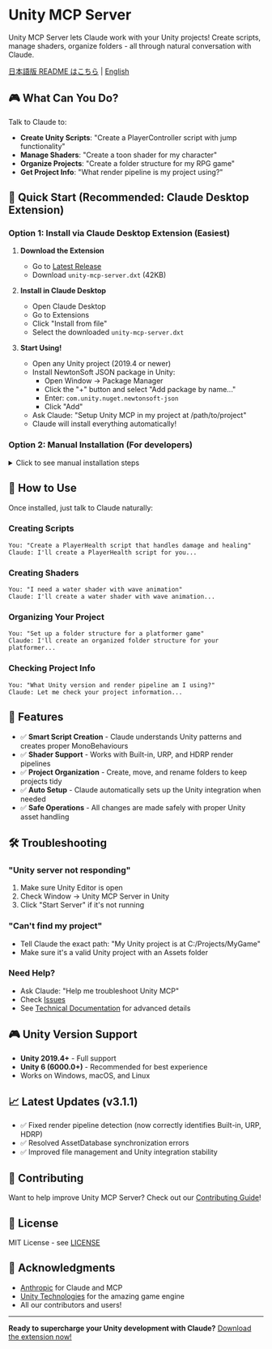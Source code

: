 # Unity MCP Server

Unity MCP Server lets Claude work with your Unity projects! Create scripts, manage shaders, organize folders - all through natural conversation with Claude.

[日本語版 README はこちら](README-ja.md) | [English](README.md)

## 🎮 What Can You Do?

Talk to Claude to:
- **Create Unity Scripts**: "Create a PlayerController script with jump functionality"
- **Manage Shaders**: "Create a toon shader for my character"
- **Organize Projects**: "Create a folder structure for my RPG game"
- **Get Project Info**: "What render pipeline is my project using?"

## 🚀 Quick Start (Recommended: Claude Desktop Extension)

### Option 1: Install via Claude Desktop Extension (Easiest)

1. **Download the Extension**
   - Go to [Latest Release](https://github.com/zabaglione/mcp-server-unity/releases/latest)
   - Download `unity-mcp-server.dxt` (42KB)

2. **Install in Claude Desktop**
   - Open Claude Desktop
   - Go to Extensions
   - Click "Install from file"
   - Select the downloaded `unity-mcp-server.dxt`

3. **Start Using!**
   - Open any Unity project (2019.4 or newer)
   - Install NewtonSoft JSON package in Unity:
     - Open Window → Package Manager
     - Click the "+" button and select "Add package by name..."
     - Enter: `com.unity.nuget.newtonsoft-json`
     - Click "Add"
   - Ask Claude: "Setup Unity MCP in my project at /path/to/project"
   - Claude will install everything automatically!

### Option 2: Manual Installation (For developers)

<details>
<summary>Click to see manual installation steps</summary>

1. Clone and build:
   ```bash
   git clone https://github.com/zabaglione/mcp-server-unity.git
   cd mcp-server-unity
   npm install
   npm run build
   ```

2. Configure Claude Desktop:
   ```json
   {
     "mcpServers": {
       "unity": {
         "command": "node",
         "args": ["/path/to/mcp-server-unity/build/simple-index.js"]
       }
     }
   }
   ```

</details>

## 📝 How to Use

Once installed, just talk to Claude naturally:

### Creating Scripts
```
You: "Create a PlayerHealth script that handles damage and healing"
Claude: I'll create a PlayerHealth script for you...
```

### Creating Shaders
```
You: "I need a water shader with wave animation"
Claude: I'll create a water shader with wave animation...
```

### Organizing Your Project
```
You: "Set up a folder structure for a platformer game"
Claude: I'll create an organized folder structure for your platformer...
```

### Checking Project Info
```
You: "What Unity version and render pipeline am I using?"
Claude: Let me check your project information...
```

## 🎯 Features

- ✅ **Smart Script Creation** - Claude understands Unity patterns and creates proper MonoBehaviours
- ✅ **Shader Support** - Works with Built-in, URP, and HDRP render pipelines
- ✅ **Project Organization** - Create, move, and rename folders to keep projects tidy
- ✅ **Auto Setup** - Claude automatically sets up the Unity integration when needed
- ✅ **Safe Operations** - All changes are made safely with proper Unity asset handling

## 🛠️ Troubleshooting

### "Unity server not responding"
1. Make sure Unity Editor is open
2. Check Window → Unity MCP Server in Unity
3. Click "Start Server" if it's not running

### "Can't find my project"
- Tell Claude the exact path: "My Unity project is at C:/Projects/MyGame"
- Make sure it's a valid Unity project with an Assets folder

### Need Help?
- Ask Claude: "Help me troubleshoot Unity MCP"
- Check [Issues](https://github.com/zabaglione/mcp-server-unity/issues)
- See [Technical Documentation](TECHNICAL.md) for advanced details

## 🎮 Unity Version Support

- **Unity 2019.4+** - Full support
- **Unity 6 (6000.0+)** - Recommended for best experience
- Works on Windows, macOS, and Linux

## 📈 Latest Updates (v3.1.1)

- ✅ Fixed render pipeline detection (now correctly identifies Built-in, URP, HDRP)
- ✅ Resolved AssetDatabase synchronization errors
- ✅ Improved file management and Unity integration stability

## 🤝 Contributing

Want to help improve Unity MCP Server? Check out our [Contributing Guide](CONTRIBUTING.md)!

## 📝 License

MIT License - see [LICENSE](LICENSE)

## 🙏 Acknowledgments

- [Anthropic](https://anthropic.com) for Claude and MCP
- [Unity Technologies](https://unity.com) for the amazing game engine
- All our contributors and users!

---

**Ready to supercharge your Unity development with Claude?** [Download the extension now!](https://github.com/zabaglione/mcp-server-unity/releases/latest)